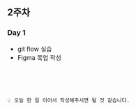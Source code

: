 ## 2주차

### Day 1

- git flow 실습
- Figma 목업 작성

<br/><br/><br/>

```
💡 오늘 한 일 이어서 작성해주시면 될 것 같습니다.
```

